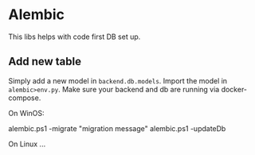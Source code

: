 # Alembic

This libs helps with code first DB set up.

## Add new table

Simply add a new model in `backend.db.models`.
Import the model in `alembic>env.py`.
Make sure your backend and db are running via docker-compose.

On WinOS:

alembic.ps1 -migrate "migration message"
alembic.ps1 -updateDb

On Linux
...
